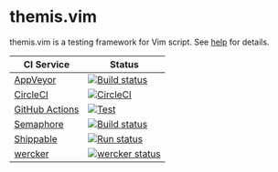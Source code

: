 # themis.vim

themis.vim is a testing framework for Vim script.
See [help](doc/themis.txt) for details.

CI Service                       | Status
----------                       | ------
[AppVeyor][AppVeyor-home]        | [![Build status][AppVeyor-badge]][AppVeyor-result]
[CircleCI][CircleCI-home]        | [![CircleCI][CircleCI-badge]][CircleCI-result]
[GitHub Actions][gh-action-home] | [![Test][gh-action-badge]][gh-action-result]
[Semaphore][Semaphore-home]      | [![Build status][Semaphore-badge]][Semaphore-result]
[Shippable][Shippable-home]      | [![Run status][Shippable-badge]][Shippable-result]
[wercker][wercker-home]          | [![wercker status][wercker-badge]][wercker-result]

[AppVeyor-home]: https://ci.appveyor.com/
[AppVeyor-badge]: https://ci.appveyor.com/api/projects/status/hr4us4ogbir0177i/branch/master?svg=true "Build status"
[AppVeyor-result]: https://ci.appveyor.com/project/thinca/vim-themis/branch/master
[CircleCI-home]: https://circleci.com/
[CircleCI-badge]: https://circleci.com/gh/thinca/vim-themis/tree/master.svg?style=svg "CircleCI"
[CircleCI-result]: https://circleci.com/gh/thinca/vim-themis/tree/master
[gh-action-home]: https://github.com/features/actions
[gh-action-badge]: ./../../workflows/Test/badge.svg?branch=master "Test"
[gh-action-result]: ./../../actions?query=workflow%3ATest+branch%3Amaster
[Semaphore-home]: https://semaphoreci.com/
[Semaphore-badge]: https://semaphoreci.com/api/v1/projects/49e31cae-d92f-4d50-a0ed-632a94ba9ca1/319490/badge.svg "Build status"
[Semaphore-result]: https://semaphoreci.com/thinca/vim-themis
[Shippable-home]: https://app.shippable.com/
[Shippable-badge]: https://api.shippable.com/projects/54a186acd46935d5fbc11cfb/badge?branch=master "Run status"
[Shippable-result]: https://app.shippable.com/projects/54a186acd46935d5fbc11cfb
[wercker-home]: https://app.wercker.com/
[wercker-badge]: https://app.wercker.com/status/4c5cb9f41d67922a9bcb858a74ed5409/m/master "wercker status"
[wercker-result]: https://app.wercker.com/project/bykey/4c5cb9f41d67922a9bcb858a74ed5409
